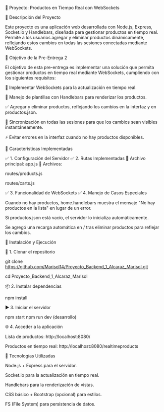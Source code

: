 📌 Proyecto: Productos en Tiempo Real con WebSockets

📝 Descripción del Proyecto

Este proyecto es una aplicación web desarrollada con Node.js, Express, Socket.io y Handlebars, diseñada para gestionar productos en tiempo real. Permite a los usuarios agregar y eliminar productos dinámicamente, reflejando estos cambios en todas las sesiones conectadas mediante WebSockets.

🎯 Objetivo de la Pre-Entrega 2

El objetivo de esta pre-entrega es implementar una solución que permita gestionar productos en tiempo real mediante WebSockets, cumpliendo con los siguientes requisitos:

📡 Implementar WebSockets para la actualización en tiempo real.

📄 Manejo de plantillas con Handlebars para renderizar los productos.

✅ Agregar y eliminar productos, reflejando los cambios en la interfaz y en productos.json.

🔄 Sincronización en todas las sesiones para que los cambios sean visibles instantáneamente.

⚡ Evitar errores en la interfaz cuando no hay productos disponibles.

🚀 Características Implementadas

✅ 1. Configuración del Servidor
✅ 2. Rutas Implementadas 
📌 Archivo principal: app.js
📌 Archivos:

routes/products.js

routes/carts.js

✅ 3. Funcionalidad de WebSockets
✅ 4. Manejo de Casos Especiales

Cuando no hay productos, home.handlebars muestra el mensaje "No hay productos en la lista" en lugar de un error.

Si productos.json está vacío, el servidor lo inicializa automáticamente.

Se agregó una recarga automática en / tras eliminar productos para reflejar los cambios.

📌 Instalación y Ejecución

🔧 1. Clonar el repositorio

git clone https://github.com/Marisol14/Proyecto_Backend_1_Alcaraz_Marisol.git

cd Proyecto_Backend_1_Alcaraz_Marisol

📦 2. Instalar dependencias

npm install

▶️ 3. Iniciar el servidor

npm start
npm run dev (desarrollo)

🌐 4. Acceder a la aplicación

Lista de productos: http://localhost:8080/

Productos en tiempo real: http://localhost:8080/realtimeproducts

📌 Tecnologías Utilizadas

Node.js + Express para el servidor.

Socket.io para la actualización en tiempo real.

Handlebars para la renderización de vistas.

CSS básico + Bootstrap (opcional) para estilos.

FS (File System) para persistencia de datos.

